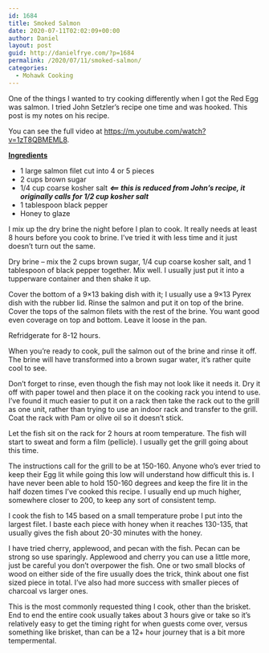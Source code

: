 ```yaml
---
id: 1684
title: Smoked Salmon
date: 2020-07-11T02:02:09+00:00
author: Daniel
layout: post
guid: http://danielfrye.com/?p=1684
permalink: /2020/07/11/smoked-salmon/
categories:
  - Mohawk Cooking
---
```

One of the things I wanted to try cooking differently when I got the Red Egg was salmon. I tried John Setzler&#8217;s recipe one time and was hooked. This post is my notes on his recipe. 

You can see the full video at <a rel="noreferrer noopener" href="https://m.youtube.com/watch?v=1zT8QBMEML8" target="_blank">https://m.youtube.com/watch?v=1zT8QBMEML8</a>.

**<span style="text-decoration: underline;">Ingredients</span>**

  * 1 large salmon filet cut into 4 or 5 pieces 
  * 2 cups brown sugar 
  * 1/4 cup coarse kosher salt _**<== this is reduced from John&#8217;s recipe, it originally calls for 1/2 cup kosher salt**_
  * 1 tablespoon black pepper 
  * Honey to glaze 

I mix up the dry brine the night before I plan to cook. It really needs at least 8 hours before you cook to brine. I&#8217;ve tried it with less time and it just doesn&#8217;t turn out the same.

Dry brine &#8211; mix the 2 cups brown sugar, 1/4 cup coarse kosher salt, and 1 tablespoon of black pepper together. Mix well. I usually just put it into a tupperware container and then shake it up.

Cover the bottom of a 9&#215;13 baking dish with it; I usually use a 9&#215;13 Pyrex dish with the rubber lid. Rinse the salmon and put it on top of the brine. Cover the tops of the salmon filets with the rest of the brine. You want good even coverage on top and bottom. Leave it loose in the pan.

Refridgerate for 8-12 hours.

When you&#8217;re ready to cook, pull the salmon out of the brine and rinse it off. The brine will have transformed into a brown sugar water, it&#8217;s rather quite cool to see. 

Don&#8217;t forget to rinse, even though the fish may not look like it needs it. Dry it off with paper towel and then place it on the cooking rack you intend to use. I&#8217;ve found it much easier to put it on a rack then take the rack out to the grill as one unit, rather than trying to use an indoor rack and transfer to the grill. Coat the rack with Pam or olive oil so it doesn&#8217;t stick. 

Let the fish sit on the rack for 2 hours at room temperature. The fish will start to sweat and form a film (pellicle). I usually get the grill going about this time. 

The instructions call for the grill to be at 150-160. Anyone who&#8217;s ever tried to keep their Egg lit while going this low will understand how difficult this is. I have never been able to hold 150-160 degrees and keep the fire lit in the half dozen times I&#8217;ve cooked this recipe. I usually end up much higher, somewhere closer to 200, to keep any sort of consistent temp. 

I cook the fish to 145 based on a small temperature probe I put into the largest filet. I baste each piece with honey when it reaches 130-135, that usually gives the fish about 20-30 minutes with the honey. 

I have tried cherry, applewood, and pecan with the fish. Pecan can be strong so use sparingly. Applewood and cherry you can use a little more, just be careful you don&#8217;t overpower the fish. One or two small blocks of wood on either side of the fire usually does the trick, think about one fist sized piece in total. I&#8217;ve also had more success with smaller pieces of charcoal vs larger ones.

This is the most commonly requested thing I cook, other than the brisket. End to end the entire cook usually takes about 3 hours give or take so it&#8217;s relatively easy to get the timing right for when guests come over, versus something like brisket, than can be a 12+ hour journey that is a bit more tempermental.